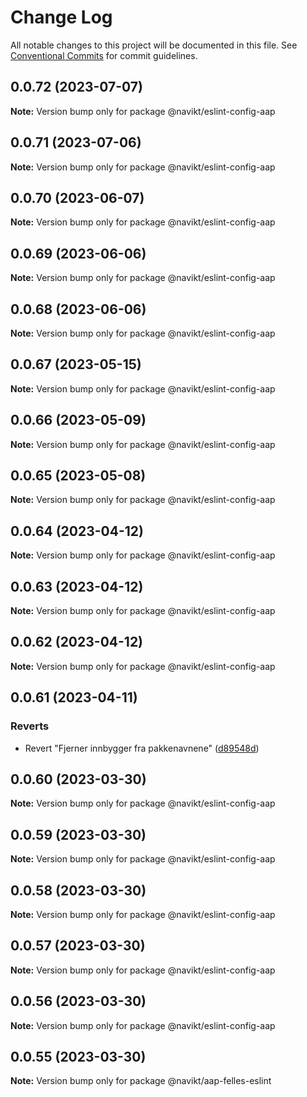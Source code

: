 # Change Log

All notable changes to this project will be documented in this file.
See [Conventional Commits](https://conventionalcommits.org) for commit guidelines.

## 0.0.72 (2023-07-07)

**Note:** Version bump only for package @navikt/eslint-config-aap

## 0.0.71 (2023-07-06)

**Note:** Version bump only for package @navikt/eslint-config-aap

## 0.0.70 (2023-06-07)

**Note:** Version bump only for package @navikt/eslint-config-aap

## 0.0.69 (2023-06-06)

**Note:** Version bump only for package @navikt/eslint-config-aap

## 0.0.68 (2023-06-06)

**Note:** Version bump only for package @navikt/eslint-config-aap

## 0.0.67 (2023-05-15)

**Note:** Version bump only for package @navikt/eslint-config-aap

## 0.0.66 (2023-05-09)

**Note:** Version bump only for package @navikt/eslint-config-aap

## 0.0.65 (2023-05-08)

**Note:** Version bump only for package @navikt/eslint-config-aap

## 0.0.64 (2023-04-12)

**Note:** Version bump only for package @navikt/eslint-config-aap

## 0.0.63 (2023-04-12)

**Note:** Version bump only for package @navikt/eslint-config-aap

## 0.0.62 (2023-04-12)

**Note:** Version bump only for package @navikt/eslint-config-aap

## 0.0.61 (2023-04-11)

### Reverts

- Revert "Fjerner innbygger fra pakkenavnene" ([d89548d](https://github.com/navikt/aap-felles-innbygger/commit/d89548d6b60c9dbdddb665395baf0e544418923d))

## 0.0.60 (2023-03-30)

**Note:** Version bump only for package @navikt/eslint-config-aap

## 0.0.59 (2023-03-30)

**Note:** Version bump only for package @navikt/eslint-config-aap

## 0.0.58 (2023-03-30)

**Note:** Version bump only for package @navikt/eslint-config-aap

## 0.0.57 (2023-03-30)

**Note:** Version bump only for package @navikt/eslint-config-aap

## 0.0.56 (2023-03-30)

**Note:** Version bump only for package @navikt/eslint-config-aap

## 0.0.55 (2023-03-30)

**Note:** Version bump only for package @navikt/aap-felles-eslint

